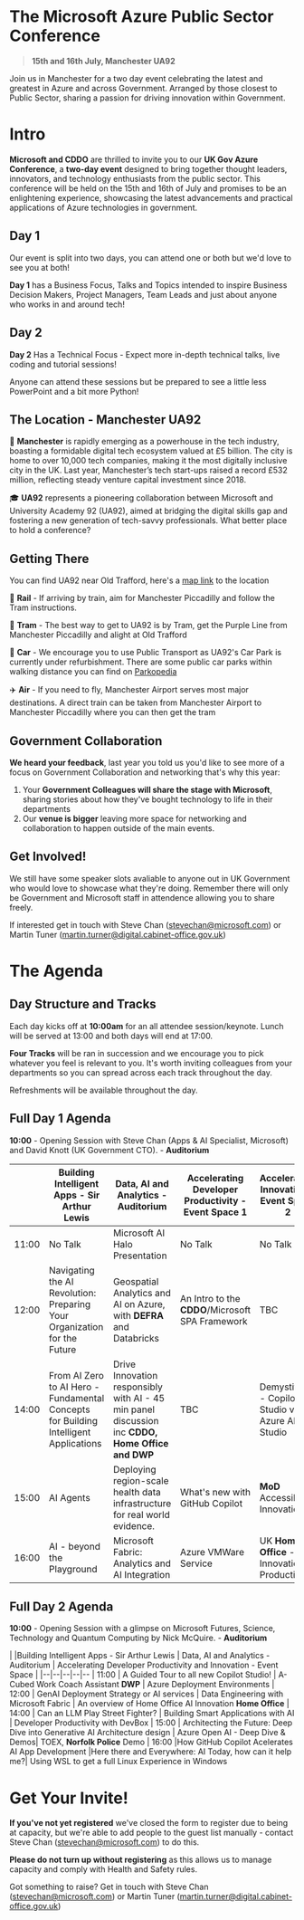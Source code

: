 

# The Microsoft Azure Public Sector Conference 

> **15th and 16th July, Manchester UA92**

Join us in Manchester for a two day event celebrating the latest and greatest in Azure and across Government. Arranged by those closest to Public Sector, sharing a passion for driving innovation within Government. 


# Intro

**Microsoft and CDDO** are thrilled to invite you to our **UK Gov Azure Conference**, a **two-day event** designed to bring together thought leaders, innovators, and technology enthusiasts from the public sector. This conference will be held on the 15th and 16th of July and promises to be an enlightening experience, showcasing the latest advancements and practical applications of Azure technologies in government.

## Day 1

Our event is split into two days, you can attend one or both but we'd love to see you at both!

**Day 1** has a Business Focus, Talks and Topics intended to inspire Business Decision Makers, Project Managers, Team Leads and just about anyone who works in and around tech!

## Day 2

**Day 2** Has a Technical Focus - Expect more in-depth technical talks, live coding and tutorial sessions!

Anyone can attend these sessions but be prepared to see a little less PowerPoint and a bit more Python!

## The Location - Manchester UA92 

🏢 **Manchester** is rapidly emerging as a powerhouse in the tech industry, boasting a formidable digital tech ecosystem valued at £5 billion. The city is home to over 10,000 tech companies, making it the most digitally inclusive city in the UK. Last year, Manchester’s tech start-ups raised a record £532 million, reflecting steady venture capital investment since 2018.

🎓 **UA92** represents a pioneering collaboration between Microsoft and University Academy 92 (UA92), aimed at bridging the digital skills gap and fostering a new generation of tech-savvy professionals. What better place to hold a conference?

## Getting There

You can find UA92 near Old Trafford, here's a [map link](https://maps.app.goo.gl/zFuKhJenMg9S1FiEA) to the location


🚝 **Rail** - If arriving by train, aim for Manchester Piccadilly and follow the Tram instructions. 

🚃 **Tram** - The best way to get to UA92 is by Tram, get the Purple Line from Manchester Piccadilly and alight at Old Trafford

🚗 **Car** - We encourage you to use Public Transport as UA92's Car Park is currently under refurbishment. There are some public car parks within walking distance you can find on [Parkopedia](https://en.parkopedia.co.uk/parking/locations/old_trafford_greater_manchester_england_united_kingdom_7753gcw2hhnx9q804b/?country=uk&arriving=202407150900&leaving=202407151800)

✈️ **Air** - If you need to fly, Manchester Airport serves most major destinations. A direct train can be taken from Manchester Airport to Manchester Piccadilly where you can then get the tram

## Government Collaboration

**We heard your feedback**, last year you told us you'd like to see more of a focus on Government Collaboration and networking that's why this year:

 1. Your **Government Colleagues will share the stage with Microsoft**, sharing stories about how they've bought technology to life in their departments
 2. Our **venue is bigger** leaving more space for networking and collaboration to happen outside of the main events.

## Get Involved!
We still have some speaker slots avaliable to anyone out in UK Government who would love to showcase what they're doing. Remember there will only be Government and Microsoft staff in attendence allowing you to share freely.

If interested get in touch with Steve Chan (stevechan@microsoft.com) or Martin Tuner (martin.turner@digital.cabinet-office.gov.uk)

# The Agenda

## Day Structure and Tracks 

Each day kicks off at **10:00am** for an all attendee session/keynote. Lunch will be served at 13:00 and both days will end at 17:00.

**Four Tracks** will be ran in succession and we encourage you to pick whatever you feel is relevant to you. It's worth inviting colleagues from your departments so you can spread across each track throughout the day. 

Refreshments will be available throughout the day. 

## Full Day 1 Agenda

**10:00** - Opening Session with Steve Chan (Apps & AI Specialist, Microsoft) and David Knott (UK Government CTO). - **Auditorium**

|  |Building Intelligent Apps - Sir Arthur Lewis | Data, AI and Analytics - Auditorium | Accelerating Developer Productivity - Event Space 1 | Accelerating Innovation - Event Space 2|
|--|--|--|--|--
| 11:00 | No Talk | Microsoft AI Halo Presentation | No Talk | No Talk
| 12:00 | Navigating the AI Revolution: Preparing Your Organization for the Future | Geospatial Analytics and AI on Azure, with **DEFRA** and Databricks | An Intro to the **CDDO**/Microsoft SPA Framework | TBC
| 14:00 | From AI Zero to AI Hero - Fundamental Concepts for Building Intelligent Applications |Drive Innovation responsibly with AI - 45 min panel discussion inc **CDDO, Home Office and DWP** | TBC | Demystifying - Copilot Studio vs Azure AI Studio
| 15:00 | AI Agents | Deploying region-scale health data infrastructure for real world evidence. | What's new with GitHub Copilot | **MoD** Accessibility Innovation
| 16:00 | AI - beyond the Playground |Microsoft Fabric: Analytics and AI Integration | Azure VMWare Service | UK **Home Office** - Innovation to Production


## Full Day 2 Agenda

**10:00** - Opening Session with a glimpse on Microsoft Futures, Science, Technology and Quantum Computing by Nick McQuire. - **Auditorium**


|  |Building Intelligent Apps - Sir Arthur Lewis | Data, AI and Analytics - Auditorium | Accelerating Developer Productivity and Innovation - Event Space | 
|--|--|--|--|--
| 11:00 | A Guided Tour to all  new Copilot Studio! | A-Cubed Work Coach Assistant **DWP** | Azure Deployment Environments
| 12:00 | GenAI Deployment Strategy or AI services | Data Engineering with Microsoft Fabric | An overview of Home Office AI Innovation **Home Office** 
| 14:00 | Can an LLM Play Street Fighter? | Building Smart Applications with AI | Developer Productivity with DevBox
| 15:00 | Architecting the Future: Deep Dive into Generative AI Architecture design | Azure Open AI - Deep Dive & Demos| TOEX, **Norfolk Police** Demo
| 16:00 |How GitHub Copilot Acelerates AI App Development  |Here there and Everywhere: AI Today, how can it help me?| Using WSL to get a full Linux Experience in Windows 


# Get Your Invite!

**If you've not yet registered** we've closed the form to register due to being at capacity, but we're able to add people to the guest list manually - contact Steve Chan (stevechan@microsoft.com) to do this.

**Please do not turn up without registering** as this allows us to manage capacity and comply with Health and Safety rules.

Got something to raise? Get in touch with Steve Chan (stevechan@microsoft.com) or Martin Tuner (martin.turner@digital.cabinet-office.gov.uk) 

